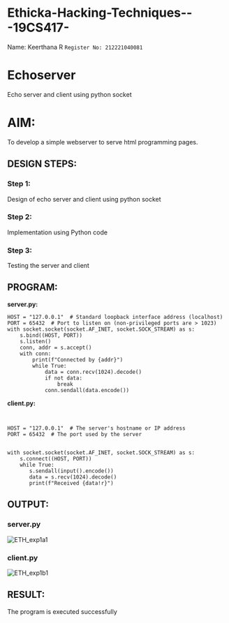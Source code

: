 # Ethicka-Hacking-Techniques---19CS417-
Name: Keerthana R
```Register No: 212221040081```

# Echoserver
Echo server and client using python socket

# AIM:

To develop a simple webserver to serve html programming pages.

## DESIGN STEPS:

### Step 1:

Design of echo server and client using python socket

### Step 2:

Implementation using Python code

### Step 3:

Testing the server and client 

## PROGRAM:
**server.py:**
```import socket
HOST = "127.0.0.1"  # Standard loopback interface address (localhost)
PORT = 65432  # Port to listen on (non-privileged ports are > 1023)
with socket.socket(socket.AF_INET, socket.SOCK_STREAM) as s:
    s.bind((HOST, PORT))
    s.listen()
    conn, addr = s.accept()
    with conn:
        print(f"Connected by {addr}")
        while True:
            data = conn.recv(1024).decode()
            if not data:
                break
            conn.sendall(data.encode())
```     
**client.py:**
```import socket


HOST = "127.0.0.1"  # The server's hostname or IP address
PORT = 65432  # The port used by the server


with socket.socket(socket.AF_INET, socket.SOCK_STREAM) as s:
    s.connect((HOST, PORT))
    while True:
       s.sendall(input().encode()) 
       data = s.recv(1024).decode()
       print(f"Received {data!r}")
```

## OUTPUT:
### server.py
![ETH_exp1a1](https://github.com/keerthanaa10/Ethicka-Hacking-Techniques---19CS417-/assets/132996371/e472ae10-b856-465d-97d3-2df820c8529d)

### client.py

![ETH_exp1b1](https://github.com/keerthanaa10/Ethicka-Hacking-Techniques---19CS417-/assets/132996371/6ef3d8a8-8723-4d79-82bb-089507b9f0da)


## RESULT:
The program is executed successfully
